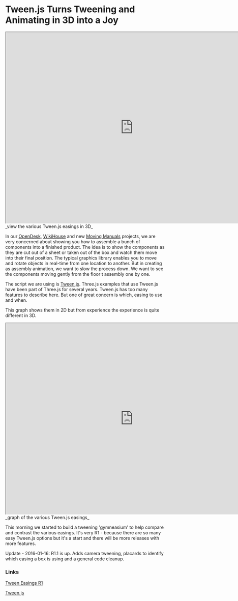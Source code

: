 Tween.js Turns Tweening and Animating in 3D into a Joy
===

<iframe src=http://jaanga.github.io/cookbook-threejs/functions/tweening/tweenjs-easings/tweenjs-easings-r1.html height=600 width=800 ></iframe>
_view the various Tween.js easings in 3D_

In our [OpenDesk]( http://opendesk.github.io/design-playground/ ), [WikiHouse]( http://wikihouse.github.io/viewer-experiments/ ) and new [Moving Manuals]( http://jaanga.github.io/demo/mm/ ) projects, we are very concerned about showing you how to assemble a bunch of components into a finished product.
The idea is to show the components as they are cut out of a sheet or taken out of the box and watch them move into their final position.
The typical graphics library enables you to move and rotate objects in real-time from one location to another.
But in creating as assembly animation, we want to slow the process down. We want to see the components moving gently from the floor t assembly one by one.

The script we are using is [Tween.js]( https://github.com/tweenjs/tween.js ). Three.js examples that use Tween.js have been part of Three.js for several years.
Tween.js has too many features to describe here. But one of great concern is which, easing to use and when.

This graph shows them in 2D but from experience the experience is quite different in 3D.

<iframe src=http://tweenjs.github.io/tween.js/examples/03_graphs.html height=600 width=800 ></iframe>
_graph of the various Tween.js easings_


This morning we started to build a tweening 'gymneasium' to help compare and contrast the various easings.
It's very R1 - because there are so many easy Tween.js options but it's a start and there will be more releases with more features.

Update - 2016-01-16: R1.1 is up. Adds camera tweening, placards to identify which easing a box is using and a general code cleanup.

### Links

[Tween Easings R1]( http://jaanga.github.io/cookbook-threejs/functions/tweening/tweenjs-easings/tweenjs-easings-r1.html )

[Tween.js]( https://github.com/tweenjs/tween.js )




